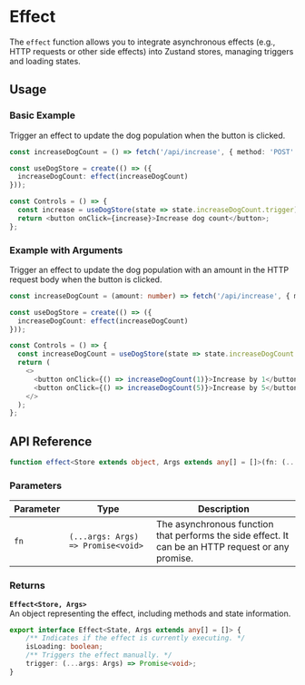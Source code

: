 # Effect

The `effect` function allows you to integrate asynchronous effects (e.g., HTTP requests or other side effects) into Zustand stores, managing triggers and loading states.

## Usage
### Basic Example

Trigger an effect to update the dog population when the button is clicked.

```typescript
const increaseDogCount = () => fetch('/api/increase', { method: 'POST' });

const useDogStore = create(() => ({
  increaseDogCount: effect(increaseDogCount)
}));

const Controls = () => {
  const increase = useDogStore(state => state.increaseDogCount.trigger);
  return <button onClick={increase}>Increase dog count</button>;
};
```

### Example with Arguments

Trigger an effect to update the dog population with an amount in the HTTP request body when the button is clicked.

```typescript
const increaseDogCount = (amount: number) => fetch('/api/increase', { method: 'POST', body: JSON.stringify({amount}) });

const useDogStore = create(() => ({
  increaseDogCount: effect(increaseDogCount)
}));

const Controls = () => {
  const increaseDogCount = useDogStore(state => state.increaseDogCount.trigger);
  return (
    <>
      <button onClick={() => increaseDogCount(1)}>Increase by 1</button>
      <button onClick={() => increaseDogCount(5)}>Increase by 5</button>
    </> 
  );
};
```

## API Reference

```typescript
function effect<Store extends object, Args extends any[] = []>(fn: (...args: Args) => Promise<void>): Effect<Store, Args>;
```

### Parameters

| Parameter | Type | Description |
| --- | --- | --- |
| `fn` | `(...args: Args) => Promise<void>` | The asynchronous function that performs the side effect. It can be an HTTP request or any promise. |


### Returns

**`Effect<Store, Args>`**  
An object representing the effect, including methods and state information.

```typescript
export interface Effect<State, Args extends any[] = []> {
    /** Indicates if the effect is currently executing. */
    isLoading: boolean;
    /** Triggers the effect manually. */
    trigger: (...args: Args) => Promise<void>;
}
```